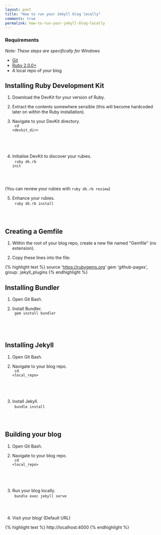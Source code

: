```yaml
---
layout: post
title: "How to run your Jekyll blog locally"
comments: true
permalink: how-to-run-your-jekyll-blog-locally
---
```


### Requirements

<i>Note: These steps are specifically for Windows</i>

* <a href="https://git-scm.com/">Git</a>
* <a href="http://rubyinstaller.org/downloads/">Ruby 2.0.0+</a>
* A local repo of your blog


## Installing Ruby Development Kit

1. Download the DevKit for your version of Ruby.

2. Extract the contents somewhere sensible (this will become hardcoded later on within the Ruby installation).

3. Navigate to your DevKit directory.
<br/><code>
cd &lt;devkit_dir&gt;
</code>

4. Initialise DevKit to discover your rubies.
<br/><code>
ruby dk.rb init
</code>
<br/>(You can review your rubies with <code>ruby dk.rb review</code>)

5. Enhance your rubies.
<br/><code>
ruby dk.rb install
</code>


## Creating a Gemfile

1. Within the root of your blog repo, create a new file named "Gemfile" (no extension).

2. Copy these lines into the file:
        
{% highlight text %}
source 'https://rubygems.org'
gem 'github-pages', group: :jekyll_plugins
{% endhighlight %}


## Installing Bundler

1. Open Git Bash.

2. Install Bundler.
<br/><code>
gem install bundler
</code>


## Installing Jekyll

1. Open Git Bash.

2. Navigate to your blog repo.
<br/><code>
cd &lt;local_repo&gt;
</code>

3. Install Jekyll.
<br/><code>
bundle install
</code>


## Building your blog

1. Open Git Bash.

2. Navigate to your blog repo.
<br/><code>
cd &lt;local_repo&gt;
</code>

3. Run your blog locally.
<br/><code>
bundle exec jekyll serve
</code>

4. Visit your blog! (Default URL)

{% highlight text %}
http://localhost:4000
{% endhighlight %}
